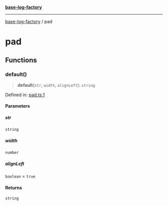 [**base-log-factory**](index.md)

***

[base-log-factory](index.md) / pad

# pad

## Functions

### default()

> **default**(`str`, `width`, `alignLeft`): `string`

Defined in: [pad.ts:1](https://github.com/fengxinming/log-base/blob/f2c7f48e718176bca14e93c254777a3cb459e638/packages/base-log-factory/src/pad.ts#L1)

#### Parameters

##### str

`string`

##### width

`number`

##### alignLeft

`boolean` = `true`

#### Returns

`string`
